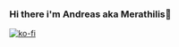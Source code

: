 ### Hi there i'm Andreas aka Merathilis👋

[![ko-fi](https://ko-fi.com/img/githubbutton_sm.svg)](https://ko-fi.com/C0C2CR58G)
